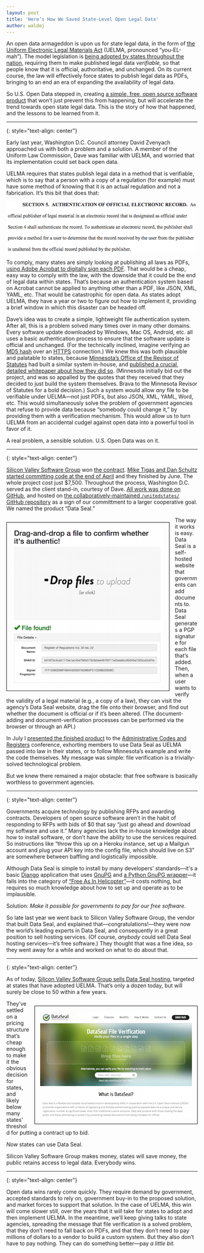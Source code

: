 ```yaml
---
layout: post
title: 'Here’s How We Saved State-Level Open Legal Data'
author: waldoj
---
```


An open data armageddon is upon us for state legal data, in the form of [the Uniform Electronic Legal Materials Act](http://www.aallnet.org/Documents/Government-Relations/UELMA) (UELMA, pronounced “you-EL-mah”). The model legislation is [being adopted by states throughout the nation](http://www.aallnet.org/Documents/Government-Relations/UELMA/UELMAenactments.pdf), requiring them to make published legal data _verifiable,_ so that people know that it is official, authoritative, and unchanged. On its current course, the law will effectively force states to publish legal data as PDFs, bringing to an end an era of expanding the availability of legal data.

So U.S. Open Data stepped in, creating [a simple, free, open source software product](https://github.com/unitedstates/data-seal/) that won’t just prevent this from happening, but will accelerate the trend towards open state legal data. This is the story of how that happened, and the lessons to be learned from it.

* * *
{: style="text-align: center"}

Early last year, Washington D.C. Council attorney David Zvenyach approached us with both a problem and a solution. A member of the Uniform Law Commission, Dave was familiar with UELMA, and worried that its implementation could set back open data.

UELMA requires that states publish legal data in a method that is verifiable, which is to say that a person with a copy of a regulation (for example) must have some method of knowing that it is an actual regulation and not a fabrication. It’s this bit that does that:

[![screenshot of Data Seal](/img/dataseal-uelma.png)](http://www.aallnet.org/Documents/Government-Relations/2011Oct-UniformElectronicLegalMaterialAct-Final.pdf)

To comply, many states are simply looking at publishing all laws as PDFs, [using Adobe Acrobat to digitally sign each PDF](https://helpx.adobe.com/acrobat/kb/certificate-signatures.html). That would be a cheap, easy way to comply with the law, with the downside that it could be the end of legal data within states. That’s because an authentication system based on Acrobat cannot be applied to anything other than a PDF, like JSON, XML, YAML, etc. That would be catastrophic for open data. As states adopt UELMA, they have a year or two to figure out how to implement it, providing a brief window in which this disaster can be headed off.

Dave’s idea was to create a simple, lightweight file authentication system. After all, this is a problem solved many times over in many other domains. Every software update downloaded by Windows, Mac OS, Android, etc. all uses a basic authentication process to ensure that the software update is official and unchanged. (For the technically inclined, imagine verifying an [MD5 hash](https://en.wikipedia.org/wiki/MD5) over an [HTTPS](https://en.wikipedia.org/wiki/HTTPS) connection.) We knew this was both plausible and palatable to states, because [Minnesota’s Office of the Revisor of Statutes](https://www.revisor.leg.state.mn.us/) had built a similar system in-house, and [published a crucial, detailed whitepaper about how they did so](http://www.aallnet.org/Documents/Government-Relations/UELMA/MNAuthPrototype082012.pdf). (Minnesota initially bid out the project, and was so appalled by the quotes that they received that they decided to just build the system themselves. Brava to the Minnesota Revisor of Statutes for a bold decision.) Such a system would allow _any_ file to be verifiable under UELMA—not just PDFs, but also JSON, XML, YAML, Word, etc. This would simultaneously solve the problem of government agencies that refuse to provide data because “somebody could change it,” by providing them with a verification mechanism. This would allow us to turn UELMA from an accidental cudgel against open data into a powerful tool in favor of it.

A real problem, a sensible solution. U.S. Open Data was on it.

* * *
{: style="text-align: center"}

[Silicon Valley Software Group](http://svsg.co/) won [the contract](https://github.com/opendata/contracts/tree/master/Data%20Authentication). [Mike Tigas and Dan Schultz started committing code at the end of April](https://github.com/unitedstates/data-seal/commits/master) and they finished by June. The whole project cost just $7,500. Throughout the process, Washington D.C. served as the client stand-in, courtesy of Dave. [All work was done on GitHub](https://github.com/unitedstates/data-seal/), and hosted on [the collaboratively-maintained `/unitedstates/` GitHub repository](https://theunitedstates.io/) as a sign of our committment to a larger cooperative goal. We named the product “Data Seal.”

<img alt="screenshot of Data Seal" src="/img/dataseal-screenshot.png" width="400" height="415" style="border: 1px solid #000; float: left; margin: 1em 1em 1em 0; padding: 1em;" />

The way it works is easy. Data Seal is a self-hosted website that governments can add documents to. Data Seal generates a PGP signature for each file that’s added. Then, when a user wants to verify the validity of a legal material (e.g., a copy of a law), they can visit the agency’s Data Seal website, drag the file onto their browser, and find out whether the document is official or if it’s been altered. (The document-adding and document-verification processes can be performed via the browser or through an API.)

In July I [presented the finished product](http://www.administrativerules.org/wp-content/uploads/2014/05/UELMA-Data-Seal.pdf) to the [Administrative Codes and Registers](http://www.administrativerules.org/) conference, exhorting members to use Data Seal as UELMA passed into law in their states, or to follow Minnesota’s example and write the code themselves. My message was simple: file verification is a trivially-solved technological problem.

But we knew there remained a major obstacle: that free software is basically worthless to government agencies.

* * *
{: style="text-align: center"}

Governments acquire technology by publishing RFPs and awarding contracts. Developers of open source software aren’t in the habit of responding to RFPs with bids of $0 that say “just go ahead and download my software and use it.” Many agencies lack the in-house knowledge about how to install software, or don’t have the ability to use the services required. So instructions like “throw this up on a Heroku instance, set up a Mailgun account and plug your API key into the config file, which should live on S3” are somewhere between baffling and logistically impossible.

Although Data Seal is simple to install by many developers’ standards—it's a basic [Django](https://www.djangoproject.com/) application that uses [GnuPG](https://www.gnupg.org/) and [a Python GnuPG wrapper](https://pypi.python.org/pypi/gnupg)—it falls into the category of [“Free As In Helicopter”](http://www.military.com/daily-news/2015/01/13/free-army-helicopter-costs-newarks-police-2-million.html)—it costs nothing, but requires so much knowledge about how to set up and operate as to be implausible.

Solution: _Make it possible for governments to pay for our free software._

So late last year we went back to Silicon Valley Software Group, the vendor that built Data Seal, and explained that—congratulations!—they were now the world’s leading experts in Data Seal, and consequently in a great position to sell hosting services. (Of course, _anybody_ could sell Data Seal hosting services—it’s free software.) They thought that was a fine idea, so they went away for a while and worked on what to do about that.

* * *
{: style="text-align: center"}

As of today, [Silicon Valley Software Group sells Data Seal hosting](https://dataseal.svsg.co/), targeted at states that have adopted UELMA. That’s only a dozen today, but will surely be close to 50 within a few years.

<a href="https://dataseal.svsg.co/"><img alt="screenshot of SVSG’s website" src="/img/dataseal-hosting.png" width="400" height="282" style="border: 1px solid #000; float: right; margin: 1em 0 1em 1em; padding: 1em;" /></a>

They’ve settled on a pricing structure that’s cheap enough to make it the obvious decision for states, and likely below many states’ threshold for putting a contract up to bid.

_Now_ states can use Data Seal.

Silicon Valley Software Group makes money, states will save money, the public retains access to legal data. Everybody wins.

* * *
{: style="text-align: center"}

Open data wins rarely come quickly. They require demand by government, accepted standards to rely on, government buy-in to the proposed solution, and market forces to support that solution. In the case of UELMA, this win will come slower still, over the years that it will take for states to adopt and then implement UELMA. In the meantime, we’ll keep giving talks to state agencies, spreading the message that file verification is a solved problem, that they don’t need to fall back on PDFs, and that they don’t need to pay millions of dollars to a vendor to build a custom system. But they also don’t have to pay nothing. They can do something better—pay _a little bit._
